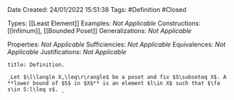 <br />
<br />

Date Created: 24/01/2022 15:51:38
Tags: #Definition #Closed 

Types: [[Least Element]]
Examples: _Not Applicable_ 
Constructions: [[Infimum]], [[Bounded Poset]]
Generalizations: _Not Applicable_

Properties: _Not Applicable_
Sufficiencies: _Not Applicable_
Equivalences: _Not Applicable_
Justifications: _Not Applicable_

``` ad-Definition
title: Definition.

_Let $\l\langle X,\leq\r\rangle$ be a poset and fix $S\subseteq X$. A **lower bound of $S$ in $X$** is an element $l\in X$ such that $\fa s\in S:l\leq s$. _

```